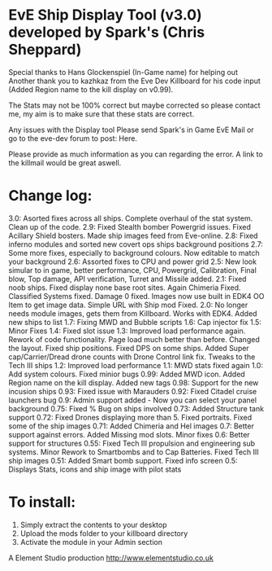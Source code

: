 EvE Ship Display Tool (v3.0) developed by Spark's (Chris Sheppard)
===

Special thanks to Hans Glockenspiel (In-Game name) for helping out
Another thank you to kazhkaz from the Eve Dev Killboard for his code input (Added Region name to the kill display on v0.99).

The Stats may not be 100% correct but maybe corrected so please contact me, my aim is to make sure that these stats are correct.

Any issues with the Display tool Please send Spark's in Game EvE Mail or go to the eve-dev forum to post: Here. 

Please provide as much information as you can regarding the error. A link to the killmail would be great aswell.



Change log:
===
3.0: Asorted fixes across all ships. Complete overhaul of the stat system. Clean up of the code.
2.9: Fixed Stealth bomber Powergrid issues. Fixed Acillary Shield bosters. Made ship images feed from Eve-online.
2.8: Fixed inferno modules and sorted new covert ops ships background positions
2.7: Some more fixes, especially to background colours. Now editable to match your background
2.6: Assorted fixes to CPU and power grid 
2.5: New look simular to in game, better performance, CPU, Powergrid, Calibration, Final blow, Top damage, API verification, Turret and Missile added.
2.1: Fixed noob ships. Fixed display none base root sites. Again Chimeria Fixed. Classified Systems fixed. Damage 0 fixed. Images now use built in EDK4 OO Item to get image data. Simple URL with Ship mod Fixed.
2.0: No longer needs module images, gets them from Killboard. Works with EDK4. Added new ships to list
1.7: Fixing MWD and Bubble scripts
1.6: Cap injector fix
1.5: Minor Fixes
1.4: Fixed slot issue
1.3: Improved load performance again. Rework of code functionality. Page load much better than before. Changed the layout. Fixed ship positions. Fixed DPS on some ships. Added Super cap/Carrier/Dread drone counts with Drone Control link fix. Tweaks to the Tech III ships
1.2: Improved load performance
1.1: MWD stats fixed again
1.0: Add system colours. Fixed minior bugs
0.99: Added MWD icon. Added Region name on the kill display. Added new tags
0.98: Support for the new incusion ships
0.93: Fixed issue with Marauders
0.92: Fixed Citadel cruise launchers bug
0.9: Admin support added - Now you can select your panel background
0.75: Fixed % Bug on ships involved
0.73: Added Structure tank support
0.72: Fixed Drones displaying more than 5. Fixed portraits. Fixed some of the ship images
0.71: Added Chimeria and Hel images
0.7: Better support against errors. Added Missing mod slots. Minor fixes
0.6: Better support for structures
0.55: Fixed Tech III propulsion and engineering sub systems. Minor Rework to Smartbombs and to Cap Batteries. Fixed Tech III ship images
0.51: Added Smart bomb support. Fixed info screen
0.5: Displays Stats, icons and ship image with pilot stats




To install:
===
1. Simply extract the contents to your desktop
2. Upload the mods folder to your killboard directory
3. Activate the module in your Admin section



A Element Studio production
http://www.elementstudio.co.uk
